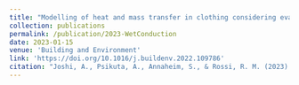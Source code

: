 ```yaml
---
title: "Modelling of heat and mass transfer in clothing considering evaporation, condensation, and wet conduction with case study"
collection: publications
permalink: /publication/2023-WetConduction
date: 2023-01-15
venue: 'Building and Environment'
link: 'https://doi.org/10.1016/j.buildenv.2022.109786'
citation: "Joshi, A., Psikuta, A., Annaheim, S., & Rossi, R. M. (2023). Modelling of heat and mass transfer in clothing considering evaporation, condensation, and wet conduction with case study. Building and Environment, 228, 109786."
---
```

